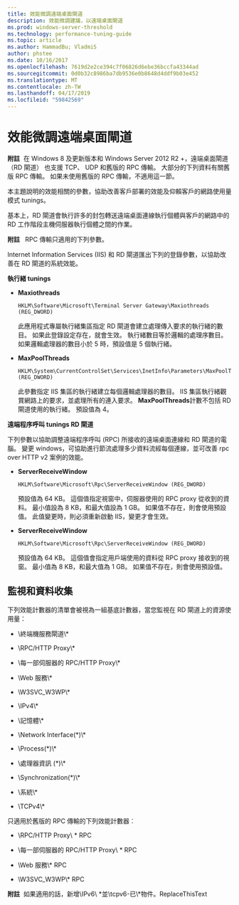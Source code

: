 ```yaml
---
title: 效能微調遠端桌面閘道
description: 效能微調建議，以遠端桌面閘道
ms.prod: windows-server-threshold
ms.technology: performance-tuning-guide
ms.topic: article
ms.author: HammadBu; VladmiS
author: phstee
ms.date: 10/16/2017
ms.openlocfilehash: 7619d2e2ce394c7f06826d6ebe36bccfa43344ad
ms.sourcegitcommit: 0d0b32c8986ba7db9536e0b8648d4ddf9b03e452
ms.translationtype: MT
ms.contentlocale: zh-TW
ms.lasthandoff: 04/17/2019
ms.locfileid: "59842569"
---
```

# <a name="performance-tuning-remote-desktop-gateways"></a>效能微調遠端桌面閘道

**附註**  在 Windows 8 及更新版本和 Windows Server 2012 R2 +，遠端桌面閘道 （RD 閘道） 也支援 TCP、 UDP 和舊版的 RPC 傳輸。 大部分的下列資料有關舊版 RPC 傳輸。 如果未使用舊版的 RPC 傳輸，不適用這一節。

本主題說明的效能相關的參數，協助改善客戶部署的效能及仰賴客戶的網路使用量模式 tunings。

基本上，RD 閘道會執行許多的封包轉送遠端桌面連線執行個體與客戶的網路中的 RD 工作階段主機伺服器執行個體之間的作業。

**附註**   RPC 傳輸只適用的下列參數。

Internet Information Services (IIS) 和 RD 閘道匯出下列的登錄參數，以協助改善在 RD 閘道的系統效能。

**執行緒 tunings**

-   **Maxiothreads**

    ``` syntax
    HKLM\Software\Microsoft\Terminal Server Gateway\Maxiothreads (REG_DWORD)
    ```

    此應用程式專屬執行緒集區指定 RD 閘道會建立處理傳入要求的執行緒的數目。 如果此登錄設定存在，就會生效。 執行緒數目等於邏輯的處理序數目。 如果邏輯處理器的數目小於 5 時，預設值是 5 個執行緒。

-   **MaxPoolThreads**

    ``` syntax
    HKLM\System\CurrentControlSet\Services\InetInfo\Parameters\MaxPoolThreads (REG_DWORD)
    ```

    此參數指定 IIS 集區的執行緒建立每個邏輯處理器的數目。 IIS 集區執行緒觀賞網路上的要求，並處理所有的連入要求。 **MaxPoolThreads**計數不包括 RD 閘道使用的執行緒。 預設值為 4。

**遠端程序呼叫 tunings RD 閘道**

下列參數以協助調整遠端程序呼叫 (RPC) 所接收的遠端桌面連線和 RD 閘道的電腦。 變更 windows，可協助進行節流處理多少資料流經每個連線，並可改善 rpc over HTTP v2 案例的效能。

-   **ServerReceiveWindow**

    ``` syntax
    HKLM\Software\Microsoft\Rpc\ServerReceiveWindow (REG_DWORD)
    ```

    預設值為 64 KB。 這個值指定視窗中，伺服器使用的 RPC proxy 從收到的資料。 最小值設為 8 KB，和最大值設為 1 GB。 如果值不存在，則會使用預設值。 此值變更時，則必須重新啟動 IIS，變更才會生效。

-   **ServerReceiveWindow**

    ``` syntax
    HKLM\Software\Microsoft\Rpc\ServerReceiveWindow (REG_DWORD)
    ```

    預設值為 64 KB。 這個值會指定用戶端使用的資料從 RPC proxy 接收到的視窗。 最小值為 8 KB，和最大值為 1 GB。 如果值不存在，則會使用預設值。

## <a name="monitoring-and-data-collection"></a>監視和資料收集


下列效能計數器的清單會被視為一組基底計數器，當您監視在 RD 閘道上的資源使用量：

-   \\終端機服務閘道\\\*

-   \\RPC/HTTP Proxy\\\*

-   \\每一部伺服器的 RPC/HTTP Proxy\\\*

-   \\Web 服務\\\*

-   \\W3SVC\_W3WP\\\*

-   \\IPv4\\\*

-   \\記憶體\\\*

-   \\Network Interface(\*)\\\*

-   \\Process(\*)\\\*

-   \\處理器資訊 (\*)\\\*

-   \\Synchronization(\*)\\\*

-   \\系統\\\*

-   \\TCPv4\\\*

只適用於舊版的 RPC 傳輸的下列效能計數器︰

-   \\RPC/HTTP Proxy\\ \* RPC

-   \\每一部伺服器的 RPC/HTTP Proxy\\ \* RPC

-   \\Web 服務\\\* RPC

-   \\W3SVC\_W3WP\\\* RPC

**附註**  如果適用的話，新增\\IPv6\\ \*並\\tcpv6-已\\\*物件。ReplaceThisText

 
